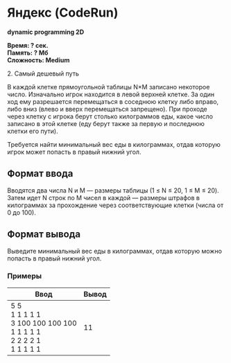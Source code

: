 <h1 class="title">Яндекс (CodeRun)</h1>
<p><b>dynamic programming 2D</b></p>
<p><b>Время: ? сек.<br>Память: ? Мб<br>Сложность: Medium</b></p>
<p>2. Самый дешевый путь</p>
<p>В каждой клетке прямоугольной таблицы N×M записано некоторое число. Изначально игрок находится в левой верхней клетке. За один ход ему разрешается перемещаться в соседнюю клетку либо вправо, либо вниз (влево и вверх перемещаться запрещено). При проходе через клетку с игрока берут столько килограммов еды, какое число записано в этой клетке (еду берут также за первую и последнюю клетки его пути).</p>
<p>Требуется найти минимальный вес еды в килограммах, отдав которую игрок может попасть в правый нижний угол.</p>

<h2>Формат ввода</h2>
<p>Вводятся два числа N и M — размеры таблицы (1 ≤ N ≤ 20, 1 ≤ M ≤ 20). Затем идет N строк по M чисел в каждой — размеры штрафов в килограммах за прохождение через соответствующие клетки (числа от 0 до 100).</p>

<h2>Формат вывода</h2>
<p>Выведите минимальный вес еды в килограммах, отдав которую можно попасть в правый нижний угол.</p>

<h3>Примеры</h3>
<table class="sample-tests">
  <thead>
     <tr>
        <th>Ввод</th>
        <th>Вывод</th>
     </tr>
  </thead>
  <tbody>
     <tr>
        <td>5 5
        <br>1 1 1 1 1
        <br>3 100 100 100 100
        <br>1 1 1 1 1
        <br>2 2 2 2 1
        <br>1 1 1 1 1
        </td>
        <td>11</td>
     </tr>

  </tbody>
</table>